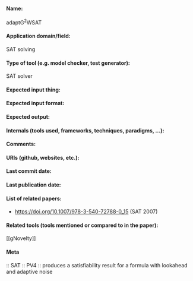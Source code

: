 #### Name:
adaptG<sup>2</sup>WSAT

#### Application domain/field:
SAT solving

#### Type of tool (e.g. model checker, test generator):
SAT solver

#### Expected input thing:

#### Expected input format:

#### Expected output:

#### Internals (tools used, frameworks, techniques, paradigms, ...):

#### Comments:

#### URIs (github, websites, etc.):

#### Last commit date:

#### Last publication date:

#### List of related papers:
- https://doi.org/10.1007/978-3-540-72788-0_15 (SAT 2007)

#### Related tools (tools mentioned or compared to in the paper):
[[gNovelty]]

#### Meta
:: SAT
:: PV4 :: produces a satisfiability result for a formula with lookahead and adaptive noise